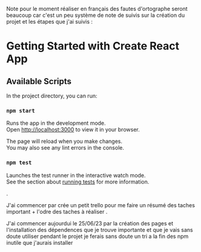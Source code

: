 Note pour le moment réaliser en français des fautes d'ortographe seront beaucoup car c'est un peu système de note de suivis sur la création du projet et les étapes que j'ai suivis : 
# Getting Started with Create React App

## Available Scripts

In the project directory, you can run:

### `npm start`

Runs the app in the development mode.\
Open [http://localhost:3000](http://localhost:3000) to view it in your browser.

The page will reload when you make changes.\
You may also see any lint errors in the console.

### `npm test`

Launches the test runner in the interactive watch mode.\
See the section about [running tests](https://facebook.github.io/create-react-app/docs/running-tests) for more information.

.


J'ai commencer par crée un petit trello pour me faire un résumé des taches important + l'odre des taches à réaliser .

J'ai commencer aujourdui le 25/06/23 par la création des pages et l'installation des dépendences que je trouve importante et que je vais sans doute utiliser pendant le projet je ferais sans doute un tri a la fin des npm inutile que j'aurais installer 